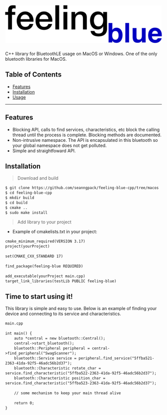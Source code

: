 # ![feeling-blue-logo](doc/img/feeling_blue_cpp.png)
C++ library for BluetoothLE usage on MacOS or Windows. One of the only bluetooth libraries for MacOS.

## Table of Contents

- [Features](#features)
- [Installation](#installation)
- [Usage](#Time-to-start-using-it)


---

## Features

* Blocking API, calls to find services, characteristics, etc block the calling thread until the process is complete.
Blocking methods are documented.
* Non-intrusive namespace. The API is encapsulated in this bluetooth so your global namespace does not get polluted.
* Simple and straightfoward API.

## Installation

> Download and build
```
$ git clone https://github.com/seanngpack/feeling-blue-cpp/tree/macos
$ cd feeling-blue-cpp
$ mkdir build
$ cd build
$ cmake ..
$ sudo make install
```

> Add library to your project

* Example of cmakelists.txt in your project:

```
cmake_minimum_required(VERSION 3.17)
project(yourProject)

set(CMAKE_CXX_STANDARD 17)

find_package(feeling-blue REQUIRED)

add_executable(yourProject main.cpp)
target_link_libraries(testLib PUBLIC feeling-blue)

```



## Time to start using it!
This library is simple and easy to use. Below is an example of finding your device and connecting
to its service and characteristics.

```
main.cpp

int main() {
    auto *central = new bluetooth::Central();
    central->start_bluetooth();
    bluetooth::Peripheral peripheral = central->find_peripheral("SwagScanner");
    bluetooth::Service service = peripheral.find_service("5ffba521-2363-41da-92f5-46adc56b2d37");
    bluetooth::Characteristic rotate_char = service.find_characteristic("5ffba522-2363-41da-92f5-46adc56b2d37");
    bluetooth::Characteristic position_char = service.find_characteristic("5ffba523-2363-41da-92f5-46adc56b2d37");

    // some mechanism to keep your main thread alive

    return 0;
}
```
